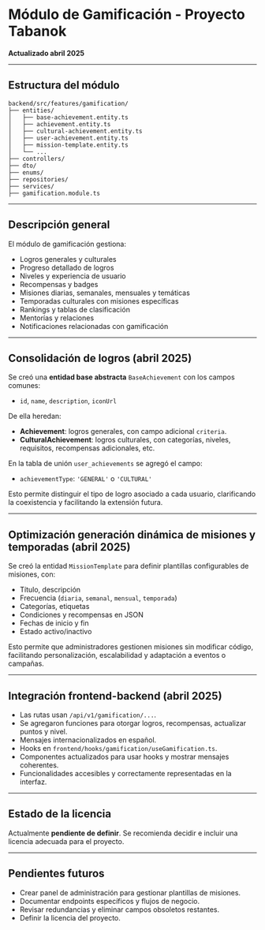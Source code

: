 # Módulo de Gamificación - Proyecto Tabanok

**Actualizado abril 2025**

---

## Estructura del módulo

```
backend/src/features/gamification/
├── entities/
│   ├── base-achievement.entity.ts
│   ├── achievement.entity.ts
│   ├── cultural-achievement.entity.ts
│   ├── user-achievement.entity.ts
│   ├── mission-template.entity.ts
│   └── ...
├── controllers/
├── dto/
├── enums/
├── repositories/
├── services/
├── gamification.module.ts
```

---

## Descripción general

El módulo de gamificación gestiona:

- Logros generales y culturales
- Progreso detallado de logros
- Niveles y experiencia de usuario
- Recompensas y badges
- Misiones diarias, semanales, mensuales y temáticas
- Temporadas culturales con misiones específicas
- Rankings y tablas de clasificación
- Mentorías y relaciones
- Notificaciones relacionadas con gamificación

---

## Consolidación de logros (abril 2025)

Se creó una **entidad base abstracta** `BaseAchievement` con los campos comunes:

- `id`, `name`, `description`, `iconUrl`

De ella heredan:

- **Achievement**: logros generales, con campo adicional `criteria`.
- **CulturalAchievement**: logros culturales, con categorías, niveles, requisitos, recompensas adicionales, etc.

En la tabla de unión `user_achievements` se agregó el campo:

- `achievementType`: `'GENERAL'` o `'CULTURAL'`

Esto permite distinguir el tipo de logro asociado a cada usuario, clarificando la coexistencia y facilitando la extensión futura.

---

## Optimización generación dinámica de misiones y temporadas (abril 2025)

Se creó la entidad `MissionTemplate` para definir plantillas configurables de misiones, con:

- Título, descripción
- Frecuencia (`diaria`, `semanal`, `mensual`, `temporada`)
- Categorías, etiquetas
- Condiciones y recompensas en JSON
- Fechas de inicio y fin
- Estado activo/inactivo

Esto permite que administradores gestionen misiones sin modificar código, facilitando personalización, escalabilidad y adaptación a eventos o campañas.

---

## Integración frontend-backend (abril 2025)

- Las rutas usan `/api/v1/gamification/...`.
- Se agregaron funciones para otorgar logros, recompensas, actualizar puntos y nivel.
- Mensajes internacionalizados en español.
- Hooks en `frontend/hooks/gamification/useGamification.ts`.
- Componentes actualizados para usar hooks y mostrar mensajes coherentes.
- Funcionalidades accesibles y correctamente representadas en la interfaz.

---

## Estado de la licencia

Actualmente **pendiente de definir**. Se recomienda decidir e incluir una licencia adecuada para el proyecto.

---

## Pendientes futuros

- Crear panel de administración para gestionar plantillas de misiones.
- Documentar endpoints específicos y flujos de negocio.
- Revisar redundancias y eliminar campos obsoletos restantes.
- Definir la licencia del proyecto.
